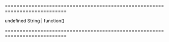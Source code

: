 ===========================================================================
<!--default-->undefined<!--/default-->
<!--type-->String | function()<!--/type-->
===========================================================================

<!--shortDescription-->

<!--/shortDescription-->

<!--fullDescription-->

<!--/fullDescription-->